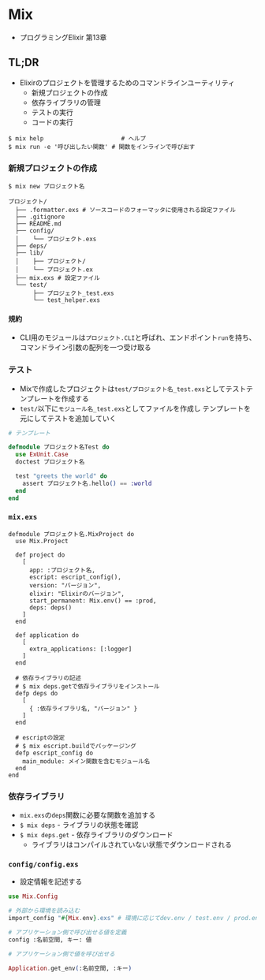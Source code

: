# Mix
- プログラミングElixir 第13章

## TL;DR
- Elixirのプロジェクトを管理するためのコマンドラインユーティリティ
  - 新規プロジェクトの作成
  - 依存ライブラリの管理
  - テストの実行
  - コードの実行

```
$ mix help                      # ヘルプ
$ mix run -e '呼び出したい関数' # 関数をインラインで呼び出す
```

### 新規プロジェクトの作成

```
$ mix new プロジェクト名
```

```
プロジェクト/
  ├── .formatter.exs # ソースコードのフォーマッタに使用される設定ファイル
  ├── .gitignore
  ├── README.md
  ├── config/
  │    └── プロジェクト.exs
  ├── deps/
  ├── lib/
  │    ├── プロジェクト/
  │    └── プロジェクト.ex
  ├── mix.exs # 設定ファイル
  └── test/
       ├── プロジェクト_test.exs
       └── test_helper.exs
```

#### 規約
- CLI用のモジュールは`プロジェクト.CLI`と呼ばれ、エンドポイント`run`を持ち、
  コマンドライン引数の配列を一つ受け取る

### テスト
- Mixで作成したプロジェクトは`test/プロジェクト名_test.exs`としてテストテンプレートを作成する
- `test/`以下に`モジュール名_test.exs`としてファイルを作成し
  テンプレートを元にしてテストを追加していく

```exs
# テンプレート

defmodule プロジェクト名Test do
  use ExUnit.Case
  doctest プロジェクト名

  test "greets the world" do
    assert プロジェクト名.hello() == :world
  end
end
```

### `mix.exs`
```
defmodule プロジェクト名.MixProject do
  use Mix.Project

  def project do
    [
      app: :プロジェクト名,
      escript: escript_config(),
      version: "バージョン",
      elixir: "Elixirのバージョン",
      start_permanent: Mix.env() == :prod,
      deps: deps()
    ]
  end

  def application do
    [
      extra_applications: [:logger]
    ]
  end

  # 依存ライブラリの記述
  # $ mix deps.getで依存ライブラリをインストール
  defp deps do
    [
      { :依存ライブラリ名, "バージョン" }
    ]
  end

  # escriptの設定
  # $ mix escript.buildでパッケージング
  defp escript_config do
    main_module: メイン関数を含むモジュール名
  end
end
```

### 依存ライブラリ
- `mix.exs`の`deps`関数に必要な関数を追加する
- `$ mix deps` - ライブラリの状態を確認
- `$ mix deps.get` - 依存ライブラリのダウンロード
  - ライブラリはコンパイルされていない状態でダウンロードされる

### `config/config.exs`
- 設定情報を記述する

```exs
use Mix.Config

# 外部から環境を読み込む
import_config "#{Mix.env}.exs" # 環境に応じてdev.env / test.env / prod.envを呼び出す

# アプリケーション側で呼び出せる値を定義
config :名前空間, キー: 値
```

```exs
# アプリケーション側で値を呼び出せる

Application.get_env(:名前空間, :キー)
```
